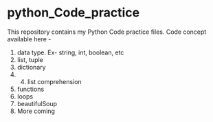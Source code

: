# python_Code_practice
This repository contains my Python Code practice files. 
Code concept available here -

1) data type. Ex- string, int, boolean, etc
2) list, tuple
3) dictionary
4) 4) list comprehension
5) functions
6) loops
7) beautifulSoup
8) More coming

